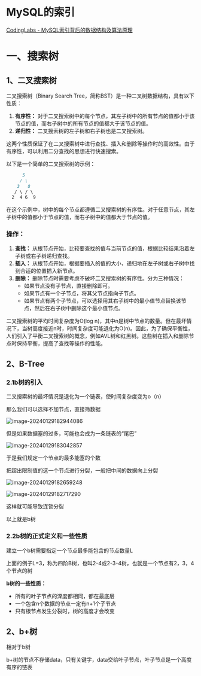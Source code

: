 # MySQL的索引

[CodingLabs - MySQL索引背后的数据结构及算法原理](https://blog.codinglabs.org/articles/theory-of-mysql-index.html)

# 一、搜索树

## 1、二叉搜索树

二叉搜索树（Binary Search Tree，简称BST）是一种二叉树数据结构，具有以下性质：

1. **有序性：** 对于二叉搜索树中的每个节点，其左子树中的所有节点的值都小于该节点的值，而右子树中的所有节点的值都大于该节点的值。
2. **递归性：** 二叉搜索树的左子树和右子树也是二叉搜索树。

这两个性质保证了在二叉搜索树中进行查找、插入和删除等操作时的高效性。由于有序性，可以利用二分查找的思想进行快速搜索。

以下是一个简单的二叉搜索树的示例：

```markdown
      5
     / \
    3   8
   / \ / \
  2  4 6  9
```

在这个示例中，树中的每个节点都遵循二叉搜索树的有序性。对于任意节点，其左子树中的值都小于节点的值，而右子树中的值都大于节点的值。

### 操作：

1. **查找：** 从根节点开始，比较要查找的值与当前节点的值，根据比较结果沿着左子树或右子树递归查找。
2. **插入：** 从根节点开始，根据要插入的值的大小，递归地在左子树或右子树中找到合适的位置插入新节点。
3. **删除：** 删除节点时需要考虑不破坏二叉搜索树的有序性。分为三种情况：
   - 如果节点没有子节点，直接删除即可。
   - 如果节点有一个子节点，将其父节点指向子节点。
   - 如果节点有两个子节点，可以选择用其右子树中的最小值节点替换该节点，然后在右子树中删除这个最小值节点。

二叉搜索树的平均时间复杂度为O(log n)，其中n是树中节点的数量。但在最坏情况下，当树高度接近n时，时间复杂度可能退化为O(n)。因此，为了确保平衡性，人们引入了平衡二叉搜索树的概念，例如AVL树和红黑树。这些树在插入和删除节点时保持平衡，提高了查找等操作的性能。

## 2、B-Tree

### 2.1b树的引入

二叉搜索树的最坏情况是退化为一个链表，使时间复杂度变为o（n）

那么我们可以选择不加节点，直接筛数据

![image-20240129182944086](./markdown-img/MySQL索引.assets/image-20240129182944086.png)

但是如果数据塞的过多，可能也会成为一条链表的“尾巴”

![image-20240129183042857](./markdown-img/MySQL索引.assets/image-20240129183042857.png)

于是我们规定一个节点的最多能塞的个数

把超出限制值的这一个节点进行分裂，一般把中间的数据向上分裂

![image-20240129182659248](./markdown-img/MySQL索引.assets/image-20240129182659248.png)



![image-20240129182717290](./markdown-img/MySQL索引.assets/image-20240129182717290.png)

这样就可能导致连锁分裂

以上就是b树

### 2.2b树的正式定义和一些性质

建立一个b树需要指定一个节点最多能包含的节点数量L

上面的例子L=3，称为四阶B树，也叫2-4或2-3-4树，也就是一个节点有2，3，4个节点的树

**b树的一些性质：**

* 所有的叶子节点的深度都相同，都在最底层
* 一个包含n个数据的节点一定有n+1个子节点
* 只有根节点发生分裂时，树的高度才会改变

## 2、b+树

相对于b树

b+树的节点不存储data，只有关键字，data交给叶子节点，叶子节点是一个高度有序的链表





